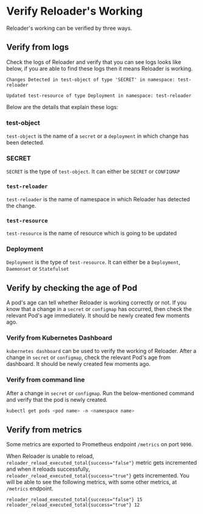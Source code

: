 # Verify Reloader's Working

Reloader's working can be verified by three ways.

## Verify from logs

Check the logs of Reloader and verify that you can see logs looks like below, if you are able to find these logs then it means Reloader is working.

```text
Changes Detected in test-object of type 'SECRET' in namespace: test-reloader

Updated test-resource of type Deployment in namespace: test-reloader
```

Below are the details that explain these logs:

### test-object

`test-object` is the name of a `secret` or a `deployment` in which change has been detected.

### SECRET

`SECRET` is the type of `test-object`. It can either be `SECRET` or `CONFIGMAP`

### `test-reloader`

`test-reloader` is the name of namespace in which Reloader has detected the change.

### `test-resource`

`test-resource` is the name of resource which is going to be updated

### Deployment

`Deployment` is the type of `test-resource`. It can either be a `Deployment`, `Daemonset` or `Statefulset`

## Verify by checking the age of Pod

A pod's age can tell whether Reloader is working correctly or not. If you know that a change in a `secret` or `configmap` has occurred, then check the relevant Pod's age immediately. It should be newly created few moments ago.

### Verify from Kubernetes Dashboard

`kubernetes dashboard` can be used to verify the working of Reloader. After a change in `secret` or `configmap`, check the relevant Pod's age from dashboard. It should be newly created few moments ago.

### Verify from command line

After a change in `secret` or `configmap`. Run the below-mentioned command and verify that the pod is newly created.

```bash
kubectl get pods <pod name> -n <namespace name>
```

## Verify from metrics

Some metrics are exported to Prometheus endpoint `/metrics` on port `9090`.

When Reloader is unable to reload, `reloader_reload_executed_total{success="false"}` metric gets incremented and when it reloads successfully, `reloader_reload_executed_total{success="true"}` gets incremented. You will be able to see the following metrics, with some other metrics, at `/metrics` endpoint.

```text
reloader_reload_executed_total{success="false"} 15
reloader_reload_executed_total{success="true"} 12
```
